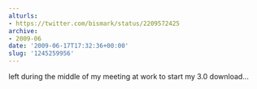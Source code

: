 ```yaml
---
alturls:
- https://twitter.com/bismark/status/2209572425
archive:
- 2009-06
date: '2009-06-17T17:32:36+00:00'
slug: '1245259956'
---
```


left during the middle of my meeting at work to start my 3.0 download...

